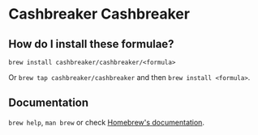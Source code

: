 # Cashbreaker Cashbreaker

## How do I install these formulae?

`brew install cashbreaker/cashbreaker/<formula>`

Or `brew tap cashbreaker/cashbreaker` and then `brew install <formula>`.

## Documentation

`brew help`, `man brew` or check [Homebrew's documentation](https://docs.brew.sh).
